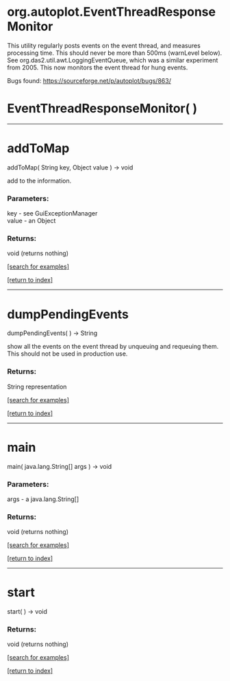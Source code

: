 # org.autoplot.EventThreadResponseMonitor

This utility regularly posts events on the event thread, and measures processing time.
 This should never be more than 500ms (warnLevel below).
 See org.das2.util.awt.LoggingEventQueue, which was a similar experiment from 2005.
 This now monitors the event thread for hung events.

 Bugs found: https://sourceforge.net/p/autoplot/bugs/863/

# EventThreadResponseMonitor( )


***
<a name="addToMap"></a>
# addToMap
addToMap( String key, Object value ) &rarr; void

add to the information.

### Parameters:
key - see GuiExceptionManager
<br>value - an Object

### Returns:
void (returns nothing)


<a href="https://github.com/autoplot/dev/search?q=addToMap&unscoped_q=addToMap">[search for examples]</a>

<a href="https://github.com/autoplot/documentation/blob/master/javadoc/index-all.md">[return to index]</a>

***
<a name="dumpPendingEvents"></a>
# dumpPendingEvents
dumpPendingEvents(  ) &rarr; String

show all the events on the event thread by unqueuing and requeuing them.  This
 should not be used in production use.

### Returns:
String representation

<a href="https://github.com/autoplot/dev/search?q=dumpPendingEvents&unscoped_q=dumpPendingEvents">[search for examples]</a>

<a href="https://github.com/autoplot/documentation/blob/master/javadoc/index-all.md">[return to index]</a>

***
<a name="main"></a>
# main
main( java.lang.String[] args ) &rarr; void



### Parameters:
args - a java.lang.String[]

### Returns:
void (returns nothing)


<a href="https://github.com/autoplot/dev/search?q=main&unscoped_q=main">[search for examples]</a>

<a href="https://github.com/autoplot/documentation/blob/master/javadoc/index-all.md">[return to index]</a>

***
<a name="start"></a>
# start
start(  ) &rarr; void



### Returns:
void (returns nothing)


<a href="https://github.com/autoplot/dev/search?q=start&unscoped_q=start">[search for examples]</a>

<a href="https://github.com/autoplot/documentation/blob/master/javadoc/index-all.md">[return to index]</a>

